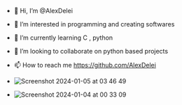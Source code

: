 - 👋 Hi, I’m @AlexDelei
- 👀 I’m interested in programming and creating softwares
- 🌱 I’m currently learning C , python
- 💞️ I’m looking to collaborate on python based projects
- 📫 How to reach me https://github.com/AlexDelei

- ![Screenshot 2024-01-05 at 03 46 49](https://github.com/AlexDelei/AlexDelei/assets/135052483/5e465791-8c93-4314-8a82-2a6c8439fea7)

- ![Screenshot 2024-01-04 at 00 33 09](https://github.com/AlexDelei/AlexDelei/assets/135052483/c9777b30-b4f4-49e7-8f1b-33f79b7eaf8f)



<!---
AlexDelei/AlexDelei is a ✨ special ✨ repository because its `README.md` (this file) appears on your GitHub profile.
You can click the Preview link to take a look at your changes.
--->
